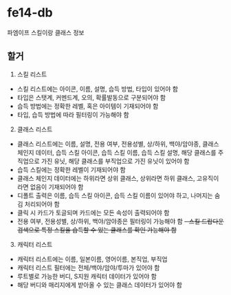# fe14-db
파엠이프 스킬이랑 클래스 정보
## 할거
 1. 스킬 리스트
 - 스킬 리스트에는 아이콘, 이름, 설명, 습득 방법, 타입이 있어야 함
 - 타입은 스탯계, 커멘드계, 오의, 확률발동으로 구분되어야 함
 - 습득 방법에는 정확한 레벨, 혹은 아이템이 기재되어야 함
 - 타입, 습득 방법에 따라 필터링이 가능해야 함
 
 2. 클래스 리스트
 - 클래스 리스트에는 이름, 설명, 전용 여부, 전용성별, 상/하위, 백야/암야종, 클래스 체인지 데이터, 습득 스킬 아이콘, 습득 스킬 이름, 습득 스킬 설명, 해당 클래스를 주직업으로 가진 유닛, 해당 클래스를 부직업으로 가진 유닛이 있어야 함
 - 습득 스킬에는 정확한 레벨이 기재되어야 함
 - 클래스 체인지 데이터에는 하위라면 상위 클래스, 상위라면 하위 클래스, 고유직이라면 없음이 기재되어야 함
 - 디폴트 출력은 이름, 습득 스킬 아이콘, 습득 스킬 이름이 있어야 하고, 나머지는 숨김 처리되어야 함
 - 클릭 시 카드가 토글되며 카드에는 모든 속성이 출력되어야 함
 - 전용 여부, 전용성별, 상/하위, 백야/암야종은 필터링이 가능해야 함
 ~~- 스킬 드랍다운 검색으로 특정 스킬을 습득할 수 있는 클래스를 확인 가능해야 함~~
 
 3. 캐릭터 리스트
 - 캐릭터 리스트에는 이름, 일본이름, 영어이름, 본직업, 부직업
 - 캐릭터 리스트 필터에는 전체/백야/암야/투마가 있어야 함
 - 루트별로 가능한 버디, S지원 캐릭터 데이터가 있어야 함
 - 해당 버디와 매리지에게 받아올 수 있는 클래스 데이터가 있어야 함